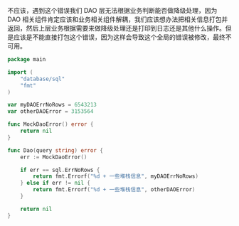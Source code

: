  
不应该，遇到这个错误我们 DAO 层无法根据业务判断能否做降级处理，因为 DAO 相关组件肯定应该和业务相关组件解耦，我们应该想办法把相关信息打包并返回，然后上层业务根据需要来做降级处理还是打印到日志还是其他什么操作。但是应该是不能直接打包这个错误，因为这样会导致这个全局的错误被修改，最终不可用。

```go
package main

import (
	"database/sql"
	"fmt"
)

var myDAOErrNoRows = 6543213
var otherDAOError = 3153564

func MockDaoError() error {
	return nil
}

func Dao(query string) error {
	err := MockDaoError()

	if err == sql.ErrNoRows {
		return fmt.Errorf("%d + 一些堆栈信息", myDAOErrNoRows)
	} else if err != nil {
		return fmt.Errorf("%d + 一些堆栈信息", otherDAOError)
	}

	return nil
}
```
